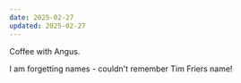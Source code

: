 ```yaml
---
date: 2025-02-27
updated: 2025-02-27
---
```

Coffee with Angus.

I am forgetting names - couldn't remember Tim Friers name!